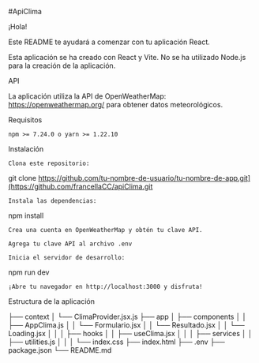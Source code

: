 #ApiClima

¡Hola!

Este README te ayudará a comenzar con tu aplicación React.


Esta aplicación se ha creado con React y Vite. No se ha utilizado Node.js para la creación de la aplicación.


API

La aplicación utiliza la API de OpenWeatherMap: https://openweathermap.org/ para obtener datos meteorológicos.


Requisitos

    npm >= 7.24.0 o yarn >= 1.22.10

Instalación

    Clona este repositorio:

git clone https://github.com/tu-nombre-de-usuario/tu-nombre-de-app.git](https://github.com/francellaCC/apiClima.git

    Instala las dependencias:

npm install

    Crea una cuenta en OpenWeatherMap y obtén tu clave API.

    Agrega tu clave API al archivo .env

    Inicia el servidor de desarrollo:

npm run dev

    ¡Abre tu navegador en http://localhost:3000 y disfruta!

Estructura de la aplicación

├── context
│   └── ClimaProvider.jsx.js
├── app
│   ├── components
│   │   ├── AppClima.js
│   │   └── Formulario.jsx
│   │   └── Resultado.jsx
│   │   └── Loading.jsx
│   │ 
│   ├── hooks
│   │   ├── useClima.jsx
│   │ 
│   ├── services
│   │   ├── utilities.js
│   │ 
│   └── index.css
├── index.html
├── .env
├── package.json
└── README.md

